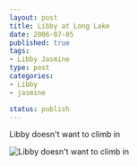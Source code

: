 ```yaml
--- 
layout: post
title: Libby at Long Lake
date: 2006-07-05
published: true
tags: 
- Libby Jasmine
type: post
categories:
- Libby
- jasmine

status: publish
---
```

Libby doesn't want to climb in 

![Libby doesn't want to climb in](http://media.eick.us/2010/08/IMG_2500.jpg)
